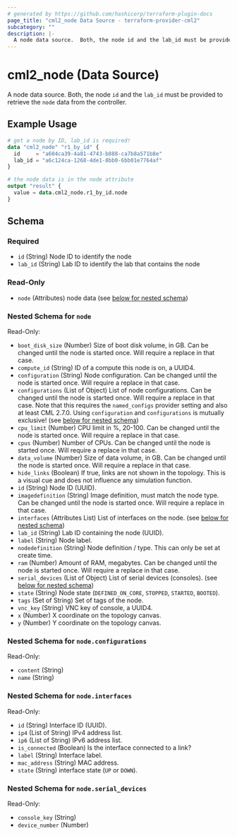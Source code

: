 ```yaml
---
# generated by https://github.com/hashicorp/terraform-plugin-docs
page_title: "cml2_node Data Source - terraform-provider-cml2"
subcategory: ""
description: |-
  A node data source.  Both, the node id and the lab_id must be provided to retrieve the node data from the controller.
---
```


# cml2_node (Data Source)

A node data source.  Both, the node `id` and the `lab_id` must be provided to retrieve the `node` data from the controller.

## Example Usage

```terraform
# get a node by ID, lab_id is required!
data "cml2_node" "r1_by_id" {
  id     = "a604ca39-4a81-4743-b888-ca7b8a571b8e"
  lab_id = "a6c124ca-1268-4de1-8bb0-6bb01e7764af"
}

# the node data is in the node attribute
output "result" {
  value = data.cml2_node.r1_by_id.node
}
```

<!-- schema generated by tfplugindocs -->
## Schema

### Required

- `id` (String) Node ID to identify the node
- `lab_id` (String) Lab ID to identify the lab that contains the node

### Read-Only

- `node` (Attributes) node data (see [below for nested schema](#nestedatt--node))

<a id="nestedatt--node"></a>
### Nested Schema for `node`

Read-Only:

- `boot_disk_size` (Number) Size of boot disk volume, in GB. Can be changed until the node is started once. Will require a replace in that case.
- `compute_id` (String) ID of a compute this node is on, a UUID4.
- `configuration` (String) Node configuration. Can be changed until the node is started once. Will require a replace in that case.
- `configurations` (List of Object) List of node configurations. Can be changed until the node is started once. Will require a replace in that case. Note that this requires the `named_configs` provider setting and also at least CML 2.7.0. Using `configuration` and `configurations` is mutually exclusive! (see [below for nested schema](#nestedatt--node--configurations))
- `cpu_limit` (Number) CPU limit in %, 20-100. Can be changed until the node is started once. Will require a replace in that case.
- `cpus` (Number) Number of CPUs. Can be changed until the node is started once. Will require a replace in that case.
- `data_volume` (Number) Size of data volume, in GB. Can be changed until the node is started once. Will require a replace in that case.
- `hide_links` (Boolean) If true, links are not shown in the topology. This is a visual cue and does not influence any simulation function.
- `id` (String) Node ID (UUID).
- `imagedefinition` (String) Image definition, must match the node type. Can be changed until the node is started once. Will require a replace in that case.
- `interfaces` (Attributes List) List of interfaces on the node. (see [below for nested schema](#nestedatt--node--interfaces))
- `lab_id` (String) Lab ID containing the node (UUID).
- `label` (String) Node label.
- `nodedefinition` (String) Node definition / type. This can only be set at create time.
- `ram` (Number) Amount of RAM, megabytes. Can be changed until the node is started once. Will require a replace in that case.
- `serial_devices` (List of Object) List of serial devices (consoles). (see [below for nested schema](#nestedatt--node--serial_devices))
- `state` (String) Node state (`DEFINED_ON_CORE`, `STOPPED`, `STARTED`, `BOOTED`).
- `tags` (Set of String) Set of tags of the node.
- `vnc_key` (String) VNC key of console, a UUID4.
- `x` (Number) X coordinate on the topology canvas.
- `y` (Number) Y coordinate on the topology canvas.

<a id="nestedatt--node--configurations"></a>
### Nested Schema for `node.configurations`

Read-Only:

- `content` (String)
- `name` (String)


<a id="nestedatt--node--interfaces"></a>
### Nested Schema for `node.interfaces`

Read-Only:

- `id` (String) Interface ID (UUID).
- `ip4` (List of String) IPv4 address list.
- `ip6` (List of String) IPv6 address list.
- `is_connected` (Boolean) Is the interface connected to a link?
- `label` (String) Interface label.
- `mac_address` (String) MAC address.
- `state` (String) interface state (`UP` or `DOWN`).


<a id="nestedatt--node--serial_devices"></a>
### Nested Schema for `node.serial_devices`

Read-Only:

- `console_key` (String)
- `device_number` (Number)
